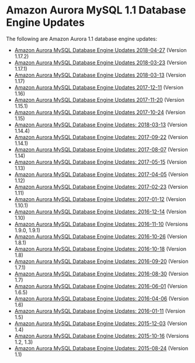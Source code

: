 # Amazon Aurora MySQL 1\.1 Database Engine Updates<a name="AuroraMySQL.Updates.11Updates"></a>

The following are Amazon Aurora 1\.1 database engine updates:
+ [Amazon Aurora MySQL Database Engine Updates 2018\-04\-27](AuroraMySQL.Updates.1172.md) \(Version 1\.17\.2\)
+ [Amazon Aurora MySQL Database Engine Updates 2018\-03\-23](AuroraMySQL.Updates.1171.md) \(Version 1\.17\.1\)
+ [Amazon Aurora MySQL Database Engine Updates 2018\-03\-13](AuroraMySQL.Updates.117.md) \(Version 1\.17\)
+ [Amazon Aurora MySQL Database Engine Updates 2017\-12\-11](AuroraMySQL.Updates.20171211.md) \(Version 1\.16\)
+ [Amazon Aurora MySQL Database Engine Updates 2017\-11\-20](AuroraMySQL.Updates.20171120.md) \(Version 1\.15\.1\)
+ [Amazon Aurora MySQL Database Engine Updates 2017\-10\-24](AuroraMySQL.Updates.20171024.md) \(Version 1\.15\)
+ [Amazon Aurora MySQL Database Engine Updates: 2018\-03\-13](AuroraMySQL.Updates.1144.md) \(Version 1\.14\.4\)
+ [Amazon Aurora MySQL Database Engine Updates: 2017\-09\-22](AuroraMySQL.Updates.20170922.md) \(Version 1\.14\.1\)
+ [Amazon Aurora MySQL Database Engine Updates: 2017\-08\-07](AuroraMySQL.Updates.20170807.md) \(Version 1\.14\)
+ [Amazon Aurora MySQL Database Engine Updates: 2017\-05\-15](AuroraMySQL.Updates.20170515.md) \(Version 1\.13\)
+ [Amazon Aurora MySQL Database Engine Updates: 2017\-04\-05](AuroraMySQL.Updates.20170405.md) \(Version 1\.12\)
+ [Amazon Aurora MySQL Database Engine Updates: 2017\-02\-23](AuroraMySQL.Updates.20170223.md) \(Version 1\.11\)
+ [Amazon Aurora MySQL Database Engine Updates: 2017\-01\-12](AuroraMySQL.Updates.20170112.md) \(Version 1\.10\.1\)
+ [Amazon Aurora MySQL Database Engine Updates: 2016\-12\-14](AuroraMySQL.Updates.20161214.md) \(Version 1\.10\)
+ [Amazon Aurora MySQL Database Engine Updates: 2016\-11\-10](AuroraMySQL.Updates.20161110.md) \(Versions 1\.9\.0, 1\.9\.1\)
+ [Amazon Aurora MySQL Database Engine Updates: 2016\-10\-26](AuroraMySQL.Updates.20161026.md) \(Version 1\.8\.1\)
+ [Amazon Aurora MySQL Database Engine Updates: 2016\-10\-18](AuroraMySQL.Updates.20161018.md) \(Version 1\.8\)
+ [Amazon Aurora MySQL Database Engine Updates: 2016\-09\-20](AuroraMySQL.Updates.20160920.md) \(Version 1\.7\.1\)
+ [Amazon Aurora MySQL Database Engine Updates: 2016\-08\-30](AuroraMySQL.Updates.20160830.md) \(Version 1\.7\)
+ [Amazon Aurora MySQL Database Engine Updates: 2016\-06\-01](AuroraMySQL.Updates.20160601.md) \(Version 1\.6\.5\)
+ [Amazon Aurora MySQL Database Engine Updates: 2016\-04\-06](AuroraMySQL.Updates.20160406.md) \(Version 1\.6\)
+ [Amazon Aurora MySQL Database Engine Updates: 2016\-01\-11](AuroraMySQL.Updates.20160111.md) \(Version 1\.5\)
+ [Amazon Aurora MySQL Database Engine Updates: 2015\-12\-03](AuroraMySQL.Updates.20151203.md) \(Version 1\.4\)
+ [Amazon Aurora MySQL Database Engine Updates: 2015\-10\-16](AuroraMySQL.Updates.20151016.md) \(Versions 1\.2, 1\.3\)
+ [Amazon Aurora MySQL Database Engine Updates: 2015\-08\-24](AuroraMySQL.Updates.20150824.md) \(Version 1\.1\)